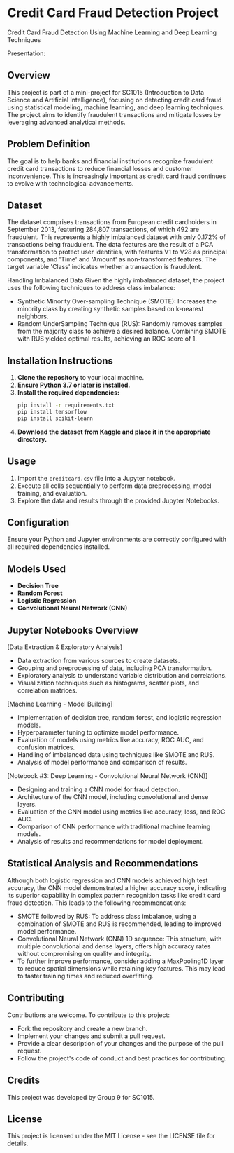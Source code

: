 # Credit Card Fraud Detection Project
Credit Card Fraud Detection Using Machine Learning and Deep Learning Techniques

Presentation: 

## Overview
This project is part of a mini-project for SC1015 (Introduction to Data Science and Artificial Intelligence), focusing on detecting credit card fraud using statistical modeling, machine learning, and deep learning techniques. The project aims to identify fraudulent transactions and mitigate losses by leveraging advanced analytical methods.

## Problem Definition
The goal is to help banks and financial institutions recognize fraudulent credit card transactions to reduce financial losses and customer inconvenience. This is increasingly important as credit card fraud continues to evolve with technological advancements.

## Dataset
The dataset comprises transactions from European credit cardholders in September 2013, featuring 284,807 transactions, of which 492 are fraudulent. This represents a highly imbalanced dataset with only 0.172% of transactions being fraudulent. The data features are the result of a PCA transformation to protect user identities, with features V1 to V28 as principal components, and 'Time' and 'Amount' as non-transformed features. The target variable 'Class' indicates whether a transaction is fraudulent.

Handling Imbalanced Data
Given the highly imbalanced dataset, the project uses the following techniques to address class imbalance:
- Synthetic Minority Over-sampling Technique (SMOTE): Increases the minority class by creating synthetic samples based on k-nearest neighbors.
- Random UnderSampling Technique (RUS): Randomly removes samples from the majority class to achieve a desired balance.
Combining SMOTE with RUS yielded optimal results, achieving an ROC score of 1.

## Installation Instructions
1. **Clone the repository** to your local machine.
2. **Ensure Python 3.7 or later is installed.**
3. **Install the required dependencies:**
   ```bash
   pip install -r requirements.txt
   pip install tensorflow
   pip install scikit-learn
   ```
4. **Download the dataset from [Kaggle](https://www.kaggle.com/mlg-ulb/creditcardfraud) and place it in the appropriate directory.**

## Usage
1. Import the `creditcard.csv` file into a Jupyter notebook.
2. Execute all cells sequentially to perform data preprocessing, model training, and evaluation.
3. Explore the data and results through the provided Jupyter Notebooks.

## Configuration
Ensure your Python and Jupyter environments are correctly configured with all required dependencies installed.

## Models Used
- **Decision Tree**
- **Random Forest**
- **Logistic Regression**
- **Convolutional Neural Network (CNN)**

## Jupyter Notebooks Overview
[Data Extraction & Exploratory Analysis]
- Data extraction from various sources to create datasets.
- Grouping and preprocessing of data, including PCA transformation.
- Exploratory analysis to understand variable distribution and correlations.
- Visualization techniques such as histograms, scatter plots, and correlation matrices.

[Machine Learning - Model Building]
- Implementation of decision tree, random forest, and logistic regression models.
- Hyperparameter tuning to optimize model performance.
- Evaluation of models using metrics like accuracy, ROC AUC, and confusion matrices.
- Handling of imbalanced data using techniques like SMOTE and RUS.
- Analysis of model performance and comparison of results.

[Notebook #3: Deep Learning - Convolutional Neural Network (CNN)]
- Designing and training a CNN model for fraud detection.
- Architecture of the CNN model, including convolutional and dense layers.
- Evaluation of the CNN model using metrics like accuracy, loss, and ROC AUC.
- Comparison of CNN performance with traditional machine learning models.
- Analysis of results and recommendations for model deployment.

## Statistical Analysis and Recommendations
Although both logistic regression and CNN models achieved high test accuracy, the CNN model demonstrated a higher accuracy score, indicating its superior capability in complex pattern recognition tasks like credit card fraud detection. This leads to the following recommendations:
- SMOTE followed by RUS: To address class imbalance, using a combination of SMOTE and RUS is recommended, leading to improved model performance.
- Convolutional Neural Network (CNN) 1D sequence: This structure, with multiple convolutional and dense layers, offers high accuracy rates without compromising on quality and integrity.
- To further improve performance, consider adding a MaxPooling1D layer to reduce spatial dimensions while retaining key features. This may lead to faster training times and reduced overfitting.

## Contributing
Contributions are welcome. To contribute to this project:
- Fork the repository and create a new branch.
- Implement your changes and submit a pull request.
- Provide a clear description of your changes and the purpose of the pull request.
- Follow the project's code of conduct and best practices for contributing.

## Credits
This project was developed by Group 9 for SC1015. 

## License
This project is licensed under the MIT License - see the LICENSE file for details.
